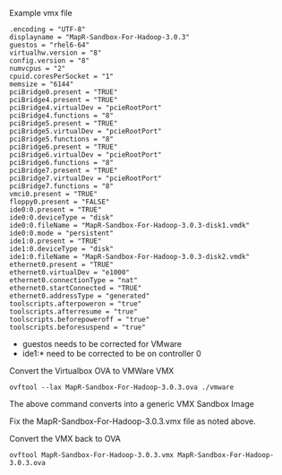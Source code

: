 Example vmx file

    .encoding = "UTF-8"
    displayname = "MapR-Sandbox-For-Hadoop-3.0.3"
    guestos = "rhel6-64"
    virtualhw.version = "8"
    config.version = "8"
    numvcpus = "2"
    cpuid.coresPerSocket = "1"
    memsize = "6144"
    pciBridge0.present = "TRUE"
    pciBridge4.present = "TRUE"
    pciBridge4.virtualDev = "pcieRootPort"
    pciBridge4.functions = "8"
    pciBridge5.present = "TRUE"
    pciBridge5.virtualDev = "pcieRootPort"
    pciBridge5.functions = "8"
    pciBridge6.present = "TRUE"
    pciBridge6.virtualDev = "pcieRootPort"
    pciBridge6.functions = "8"
    pciBridge7.present = "TRUE"
    pciBridge7.virtualDev = "pcieRootPort"
    pciBridge7.functions = "8"
    vmci0.present = "TRUE"
    floppy0.present = "FALSE"
    ide0:0.present = "TRUE"
    ide0:0.deviceType = "disk"
    ide0:0.fileName = "MapR-Sandbox-For-Hadoop-3.0.3-disk1.vmdk"
    ide0:0.mode = "persistent"
    ide1:0.present = "TRUE"
    ide1:0.deviceType = "disk"
    ide1:0.fileName = "MapR-Sandbox-For-Hadoop-3.0.3-disk2.vmdk"
    ethernet0.present = "TRUE"
    ethernet0.virtualDev = "e1000"
    ethernet0.connectionType = "nat"
    ethernet0.startConnected = "TRUE"
    ethernet0.addressType = "generated"
    toolscripts.afterpoweron = "true"
    toolscripts.afterresume = "true"
    toolscripts.beforepoweroff = "true"
    toolscripts.beforesuspend = "true"

* guestos needs to be corrected for VMware
* ide1:* need to be corrected to be on controller 0

Convert the Virtualbox OVA to VMWare VMX

    ovftool --lax MapR-Sandbox-For-Hadoop-3.0.3.ova ./vmware

The above command converts into a generic VMX Sandbox Image

Fix the MapR-Sandbox-For-Hadoop-3.0.3.vmx file as noted above.

Convert the VMX back to OVA

    ovftool MapR-Sandbox-For-Hadoop-3.0.3.vmx MapR-Sandbox-For-Hadoop-3.0.3.ova

